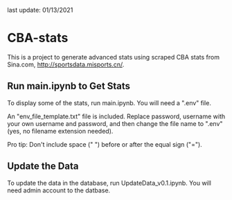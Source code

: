 last update: 01/13/2021

# CBA-stats

This is a project to generate advanced stats using scraped CBA stats from Sina.com, http://sportsdata.misports.cn/.

## Run main.ipynb to Get Stats
To display some of the stats, run main.ipynb. You will need a ".env" file. 

An "env_file_template.txt" file is included. Replace password, username with your own username and password, and then change the file name to ".env" (yes, no filename extension needed).

Pro tip: Don't include space (" ") before or after the equal sign ("=").


## Update the Data
To update the data in the database, run UpdateData_v0.1.ipynb. You will need admin account to the datbase.
